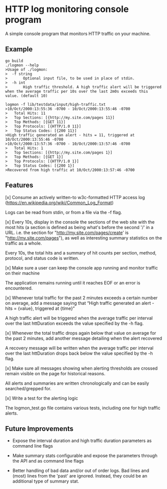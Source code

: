 # HTTP log monitoring console program

A simple console program that monitors HTTP traffic on your machine.

## Example

```
go build
./logmon --help
>Usage of ./logmon:
>  -f string
>    	Optional input file, to be used in place of stdin.
>  -h int
>    	High traffic threshold. A high traffic alert will be triggered when the average traffic per 10s over the last 2m0s exceeds this value. (default 10)

logmon -f lib/testdata/input/high-traffic.txt
>10/Oct/2000:13:55:36 -0700 - 10/Oct/2000:13:55:46 -0700
>	Total Hits: 11
>	Top Sections: [{http://my.site.com/pages 11}]
>	Top Methods: [{GET 11}]
>	Top Protocols: [{HTTP/1.0 11}]
>	Top Status Codes: [{200 11}]
>High traffic generated an alert - hits = 11, triggered at 10/Oct/2000:13:55:46 -0700
>10/Oct/2000:13:57:36 -0700 - 10/Oct/2000:13:57:46 -0700
>	Total Hits: 1
>	Top Sections: [{http://my.site.com/pages 1}]
>	Top Methods: [{GET 1}]
>	Top Protocols: [{HTTP/1.0 1}]
>	Top Status Codes: [{200 1}]
>Recovered from high traffic at 10/Oct/2000:13:57:46 -0700
```

## Features

[x] Consume an actively written-to w3c-formatted HTTP access log (https://en.wikipedia.org/wiki/Common_Log_Format)

Logs can be read from stdin, or from a file via the -f flag.

[x] Every 10s, display in the console the sections of the web site with the most hits (a section is defined as being what's before the second '/' in a URL. i.e. the section for "http://my.site.com/pages/create' is "http://my.site.com/pages"), as well as interesting summary statistics on the traffic as a whole.

Every 10s, the total hits and a summary of hit counts per section, method, protocol, and status code is written.

[x] Make sure a user can keep the console app running and monitor traffic on their machine

The application remains running until it reaches EOF or an error is encountered.

[x] Whenever total traffic for the past 2 minutes exceeds a certain number on average, add a message saying that “High traffic generated an alert - hits = {value}, triggered at {time}”

A high traffic alert will be triggered when the average traffic per interval over the last httDuration exceeds the value specified by the -h flag.

[x] Whenever the total traffic drops again below that value on average for the past 2 minutes, add another message detailing when the alert recovered

A recovery message will be written when the average traffic per interval over the last httDuration drops back below the value specified by the -h flag.

[x] Make sure all messages showing when alerting thresholds are crossed remain visible on the page for historical reasons.

All alerts and summaries are written chronologically and can be easily searched/grepped for.

[x] Write a test for the alerting logic

The logmon_test.go file contains various tests, including one for high traffic alerts.

## Future Improvements

- Expose the interval duration and high traffic duration parameters as command line flags

- Make summary stats configurable and expose the parameters through the API and as command line flags

- Better handling of bad data and/or out of order logs. Bad lines and (most) lines from the 'past' are ignored. Instead, they could be an additional type of summary stat.